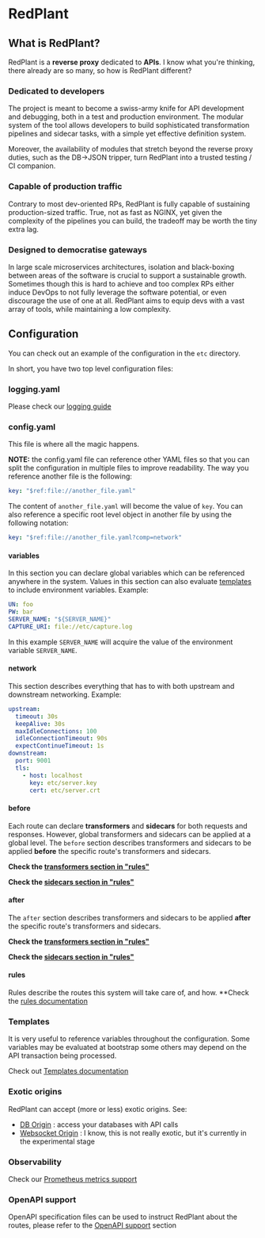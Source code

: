 # RedPlant

## What is RedPlant?

RedPlant is a **reverse proxy** dedicated to **APIs**. I know what you're thinking, there already are so many, so how is
RedPlant different?

### Dedicated to developers
The project is meant to become a swiss-army knife for API development and debugging, both in a test and production
environment.
The modular system of the tool allows developers to build sophisticated transformation pipelines and sidecar tasks,
with a simple yet effective definition system.

Moreover, the availability of modules that stretch beyond the reverse proxy duties, such as the DB->JSON tripper, turn
RedPlant into a trusted testing / CI companion.

### Capable of production traffic
Contrary to most dev-oriented RPs, RedPlant is fully capable of sustaining production-sized traffic. True, not as fast
as NGINX, yet given the complexity of the pipelines you can build, the tradeoff may be worth the tiny extra lag.

### Designed to democratise gateways
In large scale microservices architectures, isolation and black-boxing between areas of the software is crucial to
support a sustainable growth. Sometimes though this is hard to achieve and too complex RPs either induce DevOps to
not fully leverage the software potential, or even discourage the use of one at all. RedPlant aims to equip devs with
a vast array of tools, while maintaining a low complexity.

## Configuration
You can check out an example of the configuration in the `etc` directory.

In short, you have two top level configuration files:

### logging.yaml
Please check our [logging guide](./doc/logging.md)

### config.yaml
This file is where all the magic happens.

**NOTE:** the config.yaml file can reference other YAML files so that you can split the configuration in multiple files
to improve readability. The way you reference another file is the following:
```yaml
key: "$ref:file://another_file.yaml"
```
The content of `another_file.yaml` will become the value of `key`. You can also reference a specific root level object
in another file by using the following notation:
```yaml
key: "$ref:file://another_file.yaml?comp=network"
```

#### variables
In this section you can declare global variables which can be referenced anywhere in the system. Values in this section
can also evaluate [templates](doc/templates.md) to include environment variables. Example:

```yaml
UN: foo
PW: bar
SERVER_NAME: "${SERVER_NAME}"
CAPTURE_URI: file://etc/capture.log
```

In this example `SERVER_NAME` will acquire the value of the environment variable `SERVER_NAME`.

#### network
This section describes everything that has to with both upstream and downstream networking. Example:
```yaml
upstream:
  timeout: 30s
  keepAlive: 30s
  maxIdleConnections: 100
  idleConnectionTimeout: 90s
  expectContinueTimeout: 1s
downstream:
  port: 9001
  tls:
    - host: localhost
      key: etc/server.key
      cert: etc/server.crt
```

#### before
Each route can declare **transformers** and **sidecars** for both requests and responses. However, global transformers
and sidecars can be applied at a global level. The `before` section describes transformers and sidecars to be applied
**before** the specific route's transformers and sidecars.

**Check the [transformers section in "rules"](./doc/rules.md#transformers)**

**Check the [sidecars section in "rules"](./doc/rules.md#sidecars)**

#### after
The `after` section describes transformers and sidecars to be applied **after** the specific route's transformers and
sidecars.

**Check the [transformers section in "rules"](./doc/rules.md#transformers)**

**Check the [sidecars section in "rules"](./doc/rules.md#sidecars)**

#### rules
Rules describe the routes this system will take care of, and how.
**Check the [rules documentation](./doc/rules.md)

### Templates
It is very useful to reference variables throughout the configuration. Some variables may be evaluated at bootstrap
some others may depend on the API transaction being processed.

Check out [Templates documentation](./doc/templates.md)

### Exotic origins
RedPlant can accept (more or less) exotic origins. See:
* [DB Origin](./doc/db.md) : access your databases with API calls
* [Websocket Origin](./doc/websocket.md) : I know, this is not really exotic, but it's currently in the experimental stage

### Observability
Check our [Prometheus metrics support](./doc/prometheus.md)


### OpenAPI support
OpenAPI specification files can be used to instruct RedPlant about the routes, please refer to the
[OpenAPI support](./doc/openapi.md) section